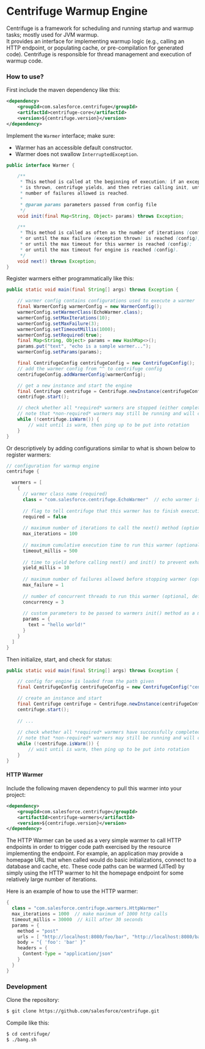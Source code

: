 # Centrifuge Warmup Engine

Centrifuge is a framework for scheduling and running startup and warmup tasks; mostly used for JVM warmup.  
It provides an interface for implementing warmup logic (e.g., calling an HTTP endpoint, or populating cache, or 
pre-compilation for generated code). Centrifuge is responsible for thread management and execution of  warmup code.  

### How to use?

First include the maven dependency like this:

```xml
<dependency>
    <groupId>com.salesforce.centrifuge</groupId>
    <artifactId>centrifuge-core</artifactId>
    <version>${centrifuge.version}</version>
</dependency>
```

Implement the `Warmer` interface; make sure:

- Warmer has an accessible default constructor.
- Warmer does not swallow `InterruptedException`.


```java
public interface Warmer {

    /**
     * This method is called at the beginning of execution; if an exception
     * is thrown, centrifuge yields, and then retries calling init, until maximum
     * number of failures allowed is reached.
     *
     * @param params parameters passed from config file
     */
    void init(final Map<String, Object> params) throws Exception;

    /**
     * This method is called as often as the number of iterations (config);
     * or until the max failure (exception thrown) is reached (config);
     * or until the max timeout for this warmer is reached (config);
     * or until the max timeout for engine is reached (config).
     */
    void next() throws Exception;
}
```

Register warmers either programmatically like this:

```java
public static void main(final String[] args) throws Exception {

    // warmer config contains configurations used to execute a warmer
    final WarmerConfig warmerConfig = new WarmerConfig();
    warmerConfig.setWarmerClass(EchoWarmer.class);
    warmerConfig.setMaxIterations(10);
    warmerConfig.setMaxFailure(3);
    warmerConfig.setTimeoutMillis(1000);
    warmerConfig.setRequired(true);
    final Map<String, Object> params = new HashMap<>();
    params.put("text", "echo is a sample warmer...");
    warmerConfig.setParams(params);

    final CentrifugeConfig centrifugeConfig = new CentrifugeConfig();
    // add the warmer config from ^^ to centrifuge config
    centrifugeConfig.addWarmerConfig(warmerConfig);

    // get a new instance and start the engine
    final Centrifuge centrifuge = Centrifuge.newInstance(centrifugeConfig);
    centrifuge.start();

    // check whether all *required* warmers are stopped (either completed successfully or reached maximum failure)
    // note that *non-required* warmers may still be running and will continue to run
    while (!centrifuge.isWarm()) {
        // wait until is warm, then ping up to be put into rotation
    }
}
```

Or descriptively by adding configurations similar to what is shown below to register warmers:

```java
// configuration for warmup engine
centrifuge {

  warmers = [
    {
      // warmer class name (required)
      class = "com.salesforce.centrifuge.EchoWarmer"  // echo warmer is a simple example warmer
      
      // flag to tell centrifuge that this warmer has to finish executing before app is warm (optional, default = false)
      required = false
      
      // maximum number of iterations to call the next() method (optional, default = 1)
      max_iterations = 100
      
      // maximum cumulative execution time to run this warmer (optional, default = Long.MAX_VALUE)
      timeout_millis = 500
      
      // time to yield before calling next() and init() to prevent exhausting resources (optional, default = 100)
      yield_millis = 10
      
      // maximum number of failures allowed before stopping warmer (optional, default = 3)
      max_failure = 1
      
      // number of concurrent threads to run this warmer (optional, default = 1)
      concurrency = 3
      
      // custom parameters to be passed to warmers init() method as a map (optional, default = Collections.emptyMap())
      params = {
        text = "hello world!"
      }
    }
  ]
}
```

Then initialize, start, and check for status:

```java
public static void main(final String[] args) throws Exception {

    // config for engine is loaded from the path given
    final CentrifugeConfig centrifugeConfig = new CentrifugeConfig("centrifuge.conf");

    // create an instance and start
    final Centrifuge centrifuge = Centrifuge.newInstance(centrifugeConfig);
    centrifuge.start();
    
    // ...
    
    // check whether all *required* warmers have successfully completed
    // note that *non-required* warmers may still be running and will continue to run
    while (!centrifuge.isWarm()) {
        // wait until is warm, then ping up to be put into rotation
    }
}
```

#### HTTP Warmer

Include the following maven dependency to pull this warmer into your project:

```xml
<dependency>
    <groupId>com.salesforce.centrifuge</groupId>
    <artifactId>centrifuge-warmers</artifactId>
    <version>${centrifuge.version}</version>
</dependency>
```

The HTTP Warmer can be used as a very simple warmer to call HTTP endpoints in order to trigger code path exercised by the
resource implementing the endpoint.  For example, an application may provide a homepage URL that when called would do
basic initializations, connect to a database and cache, etc.  These code paths can be warmed (JITed) by simply using 
the HTTP warmer to hit the homepage endpoint for some relatively large number of iterations.

Here is an example of how to use the HTTP warmer:

```java
{
  class = "com.salesforce.centrifuge.warmers.HttpWarmer"
  max_iterations = 1000  // make maximum of 1000 http calls
  timeout_millis = 30000  // kill after 30 seconds
  params = {
    method = "post"
    urls = [ "http://localhost:8080/foo/bar", "http://localhost:8080/bar/baz" ]
    body = "{ 'foo': 'bar' }"
    headers = {
      Content-Type = "application/json"
    }
  }
}
```

### Development

Clone the repository:
```bash
$ git clone https://github.com/salesforce/centrifuge.git
```

Compile like this:
```bash
$ cd centrifuge/
$ ./bang.sh
```
